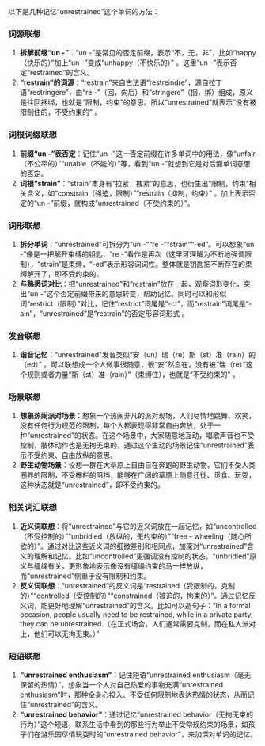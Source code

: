 以下是几种记忆“unrestrained”这个单词的方法：

### 词源联想
1. **拆解前缀“un -”**：“un -”是常见的否定前缀，表示“不，无，非”，比如“happy（快乐的）”加上“un -”变成“unhappy（不快乐的）” 。这里“un -”表示否定“restrained”的含义。
2. **“restrain”的词源**：“restrain”来自古法语“restreindre”，源自拉丁语“restringere”，由“re -”（回，向后）和“stringere”（捆，绑）组成，原义是往回捆绑，也就是“限制，约束”的意思。所以“unrestrained”就表示“没有被限制住的，不受约束的” 。

### 词根词缀联想
1. **前缀“un -”表否定**：记住“un -”这一否定前缀在许多单词中的用法，像“unfair（不公平的）”“unable（不能的）”等，看到“un -”就想到它是对后面单词意思的否定。
2. **词根“strain”**：“strain”本身有“拉紧，拽紧”的意思，也衍生出“限制，约束”相关含义，如“constrain（强迫，限制）”“restrain（抑制，约束）” 。加上表示否定的“un -”前缀，就构成“unrestrained（不受约束的）”。

### 词形联想
1. **拆分单词**：“unrestrained”可拆分为“un -”“re -”“strain”“-ed”。可以想象“un -”像是一把解开束缚的钥匙，“re -”看作是再次（这里可理解为不断地强调限制），“strain”是束缚，“-ed”表示形容词词性。整体就是钥匙把不断存在的束缚解开了，即不受约束的。
2. **与熟悉词对比**：把“unrestrained”和“restrain”放在一起，观察词形变化，突出“un -”这个否定前缀带来的意思转变，帮助记忆。同时可以和形似词“restrict（限制）”对比，记住“restrict”词尾是“-ct”，而“restrain”词尾是“-ain”，“unrestrained”是“restrain”的否定形容词形式 。

### 发音联想
1. **谐音记忆**：“unrestrained”发音类似“安（un）瑞（re）斯（st）准（rain）的（ed）” 。可以联想成一个人做事很随意，很“安”然自在，没有被“瑞（re）”这个规则或者力量“斯（st）准（rain）”（束缚住），也就是“不受约束的” 。

### 场景联想
1. **想象热闹派对场景**：想象一个热闹非凡的派对现场，人们尽情地跳舞、欢笑，没有任何行为规范的限制，每个人都表现得非常自由奔放，处于一种“unrestrained”的状态。在这个场景中，大家随意地互动，唱歌声音也不受控制，肢体动作也是无拘无束的，通过这个生动的场景记住“unrestrained”表示不受约束、自由放纵的意思。
2. **野生动物场景**：设想一群在大草原上自由自在奔跑的野生动物，它们不受人类圈养的限制，不受栅栏的阻挡，能够在广阔的草原上随意迁徙、觅食、玩耍，这种状态就是“unrestrained”，即不受约束的。

### 相关词汇联想
1. **近义词联想**：将“unrestrained”与它的近义词放在一起记忆，如“uncontrolled（不受控制的）”“unbridled（放纵的，无约束的）”“free - wheeling（随心所欲的）”。通过对比这些近义词的细微差别和相同点，加深对“unrestrained”含义的理解和记忆。比如“uncontrolled”更强调没有控制的状态，“unbridled”原义与缰绳有关，更形象地表示像没有缰绳约束的马一样放纵，而“unrestrained”侧重于没有限制和约束。
2. **反义词联想**：“unrestrained”的反义词是“restrained（受限制的，克制的）”“controlled（受控制的）”“constrained（被迫的，拘束的）”。通过记忆反义词，能更好地理解“unrestrained”的含义。比如可以造句子：“In a formal occasion, people usually need to be restrained, while in a private party, they can be unrestrained.（在正式场合，人们通常需要克制，而在私人派对上，他们可以无拘无束。）” 

### 短语联想
1. **“unrestrained enthusiasm”**：记住短语“unrestrained enthusiasm（毫无保留的热情）”，想象当一个人对自己热爱的事物充满“unrestrained enthusiasm”时，那种全身心投入、不受任何限制地表达热情的状态，从而记住“unrestrained”的含义。
2. **“unrestrained behavior”**：通过记忆“unrestrained behavior（无拘无束的行为）”这个短语，联系生活中看到的那些行为举止不受常规约束的场景，如孩子们在游乐园尽情玩耍时的“unrestrained behavior”，来加深对单词的记忆。 